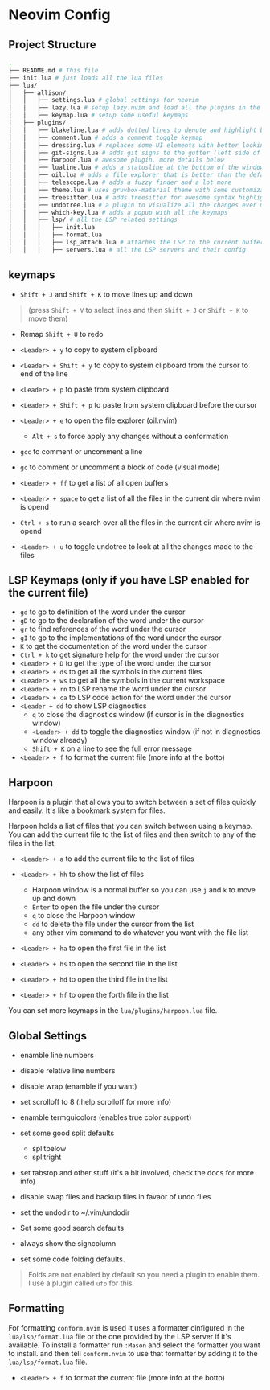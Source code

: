# Neovim Config

## Project Structure
```bash
.
├── README.md # This file
├── init.lua # just loads all the lua files
├── lua/
│   ├── allison/
│   │   ├── settings.lua # global settings for neovim
│   │   ├── lazy.lua # setup lazy.nvim and load all the plugins in the plugins folder
│   │   ├── keymap.lua # setup some useful keymaps
│   ├── plugins/
│   │   ├── blakeline.lua # adds dotted lines to denote and highlight blocks of code
│   │   ├── comment.lua # adds a comment toggle keymap
│   │   ├── dressing.lua # replaces some UI elements with better looking ones
│   │   ├── git-signs.lua # adds git signs to the gutter (left side of the window)
│   │   ├── harpoon.lua # awesome plugin, more details below
│   │   ├── lualine.lua # adds a statusline at the bottom of the window with icons and stuff
│   │   ├── oil.lua # adds a file explorer that is better than the default one
│   │   ├── telescope.lua # adds a fuzzy finder and a lot more
│   │   ├── theme.lua # uses gruvbox-material theme with some customizations
│   │   ├── treesitter.lua # adds treesitter for awesome syntax highlighting
│   │   ├── undotree.lua # a plugin to visualize all the changes ever made to a file
│   │   ├── which-key.lua # adds a popup with all the keymaps
│   │   ├── lsp/ # all the LSP related settings
│   │   │   ├── init.lua
│   │   │   ├── format.lua
│   │   │   ├── lsp_attach.lua # attaches the LSP to the current buffer and sets up keymaps
│   │   │   ├── servers.lua # all the LSP servers and their config
```

## keymaps
- `Shift + J` and `Shift + K` to move lines up and down 
> (press `Shift + V` to select lines and then `Shift + J` or `Shift + K` to move them)

- Remap `Shift + U` to redo

- `<Leader> + y` to copy to system clipboard
- `<Leader> + Shift + y` to copy to system clipboard from the cursor to end of the line
- `<Leader> + p` to paste from system clipboard
- `<Leader> + Shift + p` to paste from system clipboard before the cursor
- `<Leader> + e` to open the file explorer (oil.nvim)
    - `Alt + s` to force apply any changes without a conformation
- `gcc` to comment or uncomment a line
- `gc` to comment or uncomment a block of code (visual mode)

- `<Leader> + ff` to get a list of all open buffers
- `<Leader> + space` to get a list of all the files in the current dir where nvim is opend
- `Ctrl + s` to run a search over all the files in the current dir where nvim is opend

- `<Leader> + u` to toggle undotree to look at all the changes made to the files

## LSP Keymaps (only if you have LSP enabled for the current file)
- `gd` to go to definition of the word under the cursor
- `gD` to go to the declaration of the word under the cursor
- `gr` to find references of the word under the cursor
- `gI` to go to the implementations of the word under the cursor
- `K` to get the documentation of the word under the cursor
- `Ctrl + k` to get signature help for the word under the cursor
- `<Leader> + D` to get the type of the word under the cursor
- `<Leader> + ds` to get all the symbols in the current files
- `<Leader> + ws` to get all the symbols in the current workspace
- `<Leader> + rn` to LSP rename the word under the cursor
- `<Leader> + ca` to LSP code action for the word under the cursor
- `<Leader + dd` to show LSP diagnostics
    - `q` to close the diagnostics window (if cursor is in the diagnostics window)
    - `<Leader> + dd` to toggle the diagnostics window (if not in diagnostics window already)
    - `Shift + K` on a line to see the full error message
- `<Leader> + f` to format the current file (more info at the botto)

## Harpoon
Harpoon is a plugin that allows you to switch between a set of files
quickly and easily. It's like a bookmark system for files.

Harpoon holds a list of files that you can switch between using a keymap.
You can add the current file to the list of files and then switch to any of the files in the list.

- `<Leader> + a` to add the current file to the list of files
- `<Leader> + hh` to show the list of files
    - Harpoon window is a normal buffer so you can use `j` and `k` to move up and down
    - `Enter` to open the file under the cursor
    - `q` to close the Harpoon window
    - `dd` to delete the file under the cursor from the list
    - any other vim command to do whatever you want with the file list

- `<Leader> + ha` to open the first file in the list
- `<Leader> + hs` to open the second file in the list
- `<Leader> + hd` to open the third file in the list
- `<Leader> + hf` to open the forth file in the list

You can set more keymaps in the `lua/plugins/harpoon.lua` file.


## Global Settings
- enamble line numbers
- disable relative line numbers
- disable wrap (enamble if you want)
- set scrolloff to 8 (:help scrolloff for more info)

- enamble termguicolors (enables true color support)

- set some good split defaults
  - splitbelow
  - splitright

- set tabstop and other stuff 
(it's a bit involved, check the docs for more info)

- disable swap files and backup files in favaor of undo files
- set the undodir to ~/.vim/undodir

- Set some good search defaults

- always show the signcolumn

- set some code folding defaults.
> Folds are not enabled by default 
so you need a plugin to enable them.
I use a plugin called `ufo` for this.

## Formatting
For formatting `conform.nvim` is used
It uses a formatter cinfigured in the `lua/lsp/format.lua` file
or the one provided by the LSP server if it's available.
To install a formatter run `:Mason` and select the formatter you want to install.
and then tell `conform.nvim` to use that formatter by adding it to the `lua/lsp/format.lua` file.
- `<Leader> + f` to format the current file (more info at the botto)
